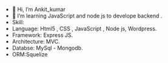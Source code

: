 - 👋 Hi, I’m Ankit_kumar
- 👀 I’m learning JavaScript and node js to develope backend .
- Skill:
- Language: Html5 , CSS , JavaScript , Node js, Wordpress.
- Framework: Express JS.
- Architecture: MVC.
- Databse:  MySql - Mongodb.
- ORM:Squelize


